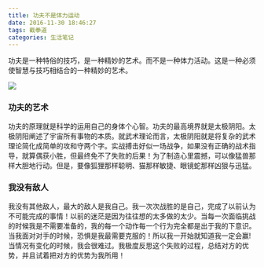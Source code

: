 ```yaml
---
title: 功夫不是体力运动
date: 2016-11-30 18:46:27
tags: 截拳道
categories: 生活笔记
---
```


功夫是一种特俗的技巧，是一种精妙的艺术。而不是一种体力活动。这是一种必须使智慧与技巧相结合的一种精妙的艺术。
<!-- more -->

![](http://p1.bqimg.com/567571/69132198381eb218.jpg)

### 功夫的艺术
功夫的原理就是科学的运用自己的身体个心智。功夫的最高境界就是太极阴阳。太极阴阳阐述了宇宙所有事物的本质。就武术理论而言，太极阴阳就是将复杂的武术理论简化成简单的攻和守两个字。实战搏击好似一场战争，如果没有正确的战术指导，就算偶获小胜，但最终免不了失败的后果！为了制造心里震撼，可以像猛兽那样大胆地行动。但是，要像狐狸那样聪明、猫那样敏捷、眼镜蛇那样凶狠与迅猛。

### 我没有敌人
我没有其他敌人，最大的敌人是我自己。我一次次战胜的是自己，完成了以前认为不可能完成的事情！以前的迷茫是因为往往想的太多做的太少。当每一次面临挑战的时候我是不需要准备的，我的每一个动作每一个行为完全都是出于我的下意识。当我面对对手的时候，恐惧是我最需要克服的！所以我一开始就知道我一定会赢!当情况有变化的时候，我会很难过。我极度反思这个失败的过程，总结对方的优势，并且试着把对方的优势为我所用！

